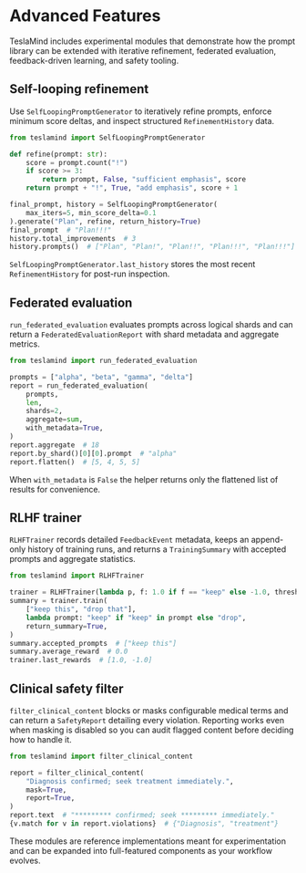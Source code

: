 # Advanced Features

TeslaMind includes experimental modules that demonstrate how the prompt
library can be extended with iterative refinement, federated evaluation,
feedback-driven learning, and safety tooling.

## Self-looping refinement
Use `SelfLoopingPromptGenerator` to iteratively refine prompts, enforce
minimum score deltas, and inspect structured `RefinementHistory` data.

```python
from teslamind import SelfLoopingPromptGenerator

def refine(prompt: str):
    score = prompt.count("!")
    if score >= 3:
        return prompt, False, "sufficient emphasis", score
    return prompt + "!", True, "add emphasis", score + 1

final_prompt, history = SelfLoopingPromptGenerator(
    max_iters=5, min_score_delta=0.1
).generate("Plan", refine, return_history=True)
final_prompt  # "Plan!!!"
history.total_improvements  # 3
history.prompts()  # ["Plan", "Plan!", "Plan!!", "Plan!!!", "Plan!!!"]
```

`SelfLoopingPromptGenerator.last_history` stores the most recent
`RefinementHistory` for post-run inspection.

## Federated evaluation
`run_federated_evaluation` evaluates prompts across logical shards and can
return a `FederatedEvaluationReport` with shard metadata and aggregate metrics.

```python
from teslamind import run_federated_evaluation

prompts = ["alpha", "beta", "gamma", "delta"]
report = run_federated_evaluation(
    prompts,
    len,
    shards=2,
    aggregate=sum,
    with_metadata=True,
)
report.aggregate  # 18
report.by_shard()[0][0].prompt  # "alpha"
report.flatten()  # [5, 4, 5, 5]
```

When `with_metadata` is `False` the helper returns only the flattened list of
results for convenience.

## RLHF trainer
`RLHFTrainer` records detailed `FeedbackEvent` metadata, keeps an
append-only history of training runs, and returns a `TrainingSummary` with
accepted prompts and aggregate statistics.

```python
from teslamind import RLHFTrainer

trainer = RLHFTrainer(lambda p, f: 1.0 if f == "keep" else -1.0, threshold=0.5)
summary = trainer.train(
    ["keep this", "drop that"],
    lambda prompt: "keep" if "keep" in prompt else "drop",
    return_summary=True,
)
summary.accepted_prompts  # ["keep this"]
summary.average_reward  # 0.0
trainer.last_rewards  # [1.0, -1.0]
```

## Clinical safety filter
`filter_clinical_content` blocks or masks configurable medical terms and can
return a `SafetyReport` detailing every violation. Reporting works even when
masking is disabled so you can audit flagged content before deciding how to
handle it.

```python
from teslamind import filter_clinical_content

report = filter_clinical_content(
    "Diagnosis confirmed; seek treatment immediately.",
    mask=True,
    report=True,
)
report.text  # "********* confirmed; seek ********* immediately."
{v.match for v in report.violations}  # {"Diagnosis", "treatment"}
```

These modules are reference implementations meant for experimentation and can
be expanded into full-featured components as your workflow evolves.
